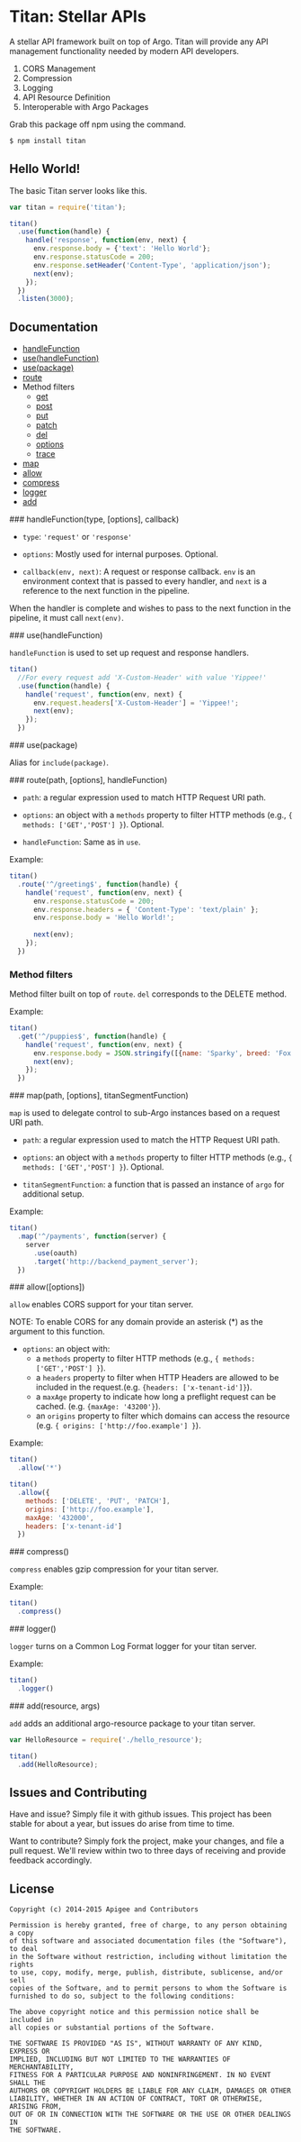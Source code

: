 # Titan: Stellar APIs
<!-- Titan is:

* An API-focused HTTP server and framework.
* A reverse proxy to manage and modify HTTP requests and responses.
* Modular using handlers for request and response pipelines.
* Extensible using a package system.

As an API server:

* Route requests to handlers.
* Separate resources into modules.

As a reverse proxy:

* Route requests to backend servers.
* Transform HTTP messages on the fly.
* Add OAuth 2.0 support to an existing API.
* Create a RESTful API façade over legacy systems.

-->

A stellar API framework built on top of Argo. Titan will provide any API management functionality needed by modern API developers.

1. CORS Management
2. Compression
3. Logging
4. API Resource Definition
5. Interoperable with Argo Packages

Grab this package off npm using the command.

```bash
$ npm install titan
```
## Hello World!

The basic Titan server looks like this.

```javascript
var titan = require('titan');

titan()
  .use(function(handle) {
    handle('response', function(env, next) {
      env.response.body = {'text': 'Hello World'};
      env.response.statusCode = 200;
      env.response.setHeader('Content-Type', 'application/json');
      next(env);  
    });  
  })
  .listen(3000);
```

## Documentation 

* [handleFunction](#handleFunction)
* [use(handleFunction)](#usehandle)
* [use(package)](#usepackage)
* [route](#route)
* Method filters
  * [get](#get)
  * [post](#post)
  * [put](#put)
  * [patch](#patch)
  * [del](#del)
  * [options](#options)
  * [trace](#trace)
* [map](#map)
* [allow](#allow)
* [compress](#compress)
* [logger](#logger)
* [add](#add)

 
<a name="handleFunction"/>
### handleFunction(type, [options], callback)

* `type`: `'request'` or `'response'`

* `options`: Mostly used for internal purposes.  Optional.

* `callback(env, next)`: A request or response callback. `env` is an environment context that is passed to every handler, and `next` is a reference to the next function in the pipeline.

When the handler is complete and wishes to pass to the next function in the pipeline, it must call `next(env)`.

<a name="usehandle"/>
### use(handleFunction)

`handleFunction` is used to set up request and response handlers.  

```javascript
titan()
  //For every request add 'X-Custom-Header' with value 'Yippee!'
  .use(function(handle) {
    handle('request', function(env, next) {
      env.request.headers['X-Custom-Header'] = 'Yippee!';
      next(env);
    });
  })
```
<a name="usepackage"/>
### use(package)

Alias for `include(package)`.

<a name="route"/>
### route(path, [options], handleFunction)

* `path`: a regular expression used to match HTTP Request URI path.

* `options`: an object with a `methods` property to filter HTTP methods (e.g., `{ methods: ['GET','POST'] }`).  Optional.

* `handleFunction`: Same as in `use`.

Example:

```javascript
titan()
  .route('^/greeting$', function(handle) {
    handle('request', function(env, next) {
      env.response.statusCode = 200;
      env.response.headers = { 'Content-Type': 'text/plain' };
      env.response.body = 'Hello World!';
 
      next(env);
    });
  })
```


### Method filters
<a name="get"/>
<a name="post"/>
<a name="put"/>
<a name="patch"/>
<a name="del"/>
<a name="options"/>
<a name="trace"/>

Method filter built on top of `route`. `del` corresponds to
the DELETE method.

Example:

```javascript
titan()
  .get('^/puppies$', function(handle) {
    handle('request', function(env, next) {
      env.response.body = JSON.stringify([{name: 'Sparky', breed: 'Fox Terrier' }]);
      next(env);
    });
  })
```
<a name="map"/>
### map(path, [options], titanSegmentFunction)

`map` is used to delegate control to sub-Argo instances based on a request URI path.

* `path`: a regular expression used to match the HTTP Request URI path.

* `options`: an object with a `methods` property to filter HTTP methods (e.g., `{ methods: ['GET','POST'] }`).  Optional.

* `titanSegmentFunction`: a function that is passed an instance of `argo` for additional setup.

Example:

```javascript
titan()
  .map('^/payments', function(server) {
    server
      .use(oauth)
      .target('http://backend_payment_server');
  })
```

<a name="allow"/>
### allow([options])

`allow` enables CORS support for your titan server.

NOTE: To enable CORS for any domain provide an asterisk (*) as the argument to this function.

* `options`: an object with:
  * a `methods` property to filter HTTP methods (e.g., `{ methods: ['GET','POST'] }`).
  * a `headers` property to filter when HTTP Headers are allowed to be included in the request.(e.g. `{headers: ['x-tenant-id']}`).
  * a `maxAge` property to indicate how long a preflight request can be cached. (e.g. `{maxAge: '43200'}`).
  * an `origins` property to filter which domains can access the resource (e.g. `{ origins: ['http://foo.example'] }`).  

Example:

```javascript
titan()
  .allow('*')
```

```javascript
titan()
  .allow({
    methods: ['DELETE', 'PUT', 'PATCH'],
    origins: ['http://foo.example'],
    maxAge: '432000',
    headers: ['x-tenant-id']  
  })
```

<a name="compress"/>
### compress()

`compress` enables gzip compression for your titan server.

Example:

```javascript
titan()
  .compress()
```

<a name="logger"/>
### logger()

`logger` turns on a Common Log Format logger for your titan server.

Example:

```javascript
titan()
  .logger()
```

<a name="add"/>
### add(resource, args)

`add` adds an additional argo-resource package to your titan server.

```javascript
var HelloResource = require('./hello_resource');

titan()
  .add(HelloResource);
```

## Issues and Contributing

Have and issue? Simply file it with github issues. This project has been stable for about a year, but issues do arise from time to time.

Want to contribute? Simply fork the project, make your changes, and file a pull request. We'll review within two to three days of receiving and provide feedback accordingly. 

## License
```
Copyright (c) 2014-2015 Apigee and Contributors

Permission is hereby granted, free of charge, to any person obtaining a copy
of this software and associated documentation files (the "Software"), to deal
in the Software without restriction, including without limitation the rights
to use, copy, modify, merge, publish, distribute, sublicense, and/or sell
copies of the Software, and to permit persons to whom the Software is
furnished to do so, subject to the following conditions:

The above copyright notice and this permission notice shall be included in
all copies or substantial portions of the Software.

THE SOFTWARE IS PROVIDED "AS IS", WITHOUT WARRANTY OF ANY KIND, EXPRESS OR
IMPLIED, INCLUDING BUT NOT LIMITED TO THE WARRANTIES OF MERCHANTABILITY,
FITNESS FOR A PARTICULAR PURPOSE AND NONINFRINGEMENT. IN NO EVENT SHALL THE
AUTHORS OR COPYRIGHT HOLDERS BE LIABLE FOR ANY CLAIM, DAMAGES OR OTHER
LIABILITY, WHETHER IN AN ACTION OF CONTRACT, TORT OR OTHERWISE, ARISING FROM,
OUT OF OR IN CONNECTION WITH THE SOFTWARE OR THE USE OR OTHER DEALINGS IN
THE SOFTWARE.
```
